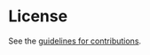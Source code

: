 # License

See the
[guidelines for contributions](https://github.com/mwelzl/draft-iccrg-pacing/blob/main/CONTRIBUTING.md).
